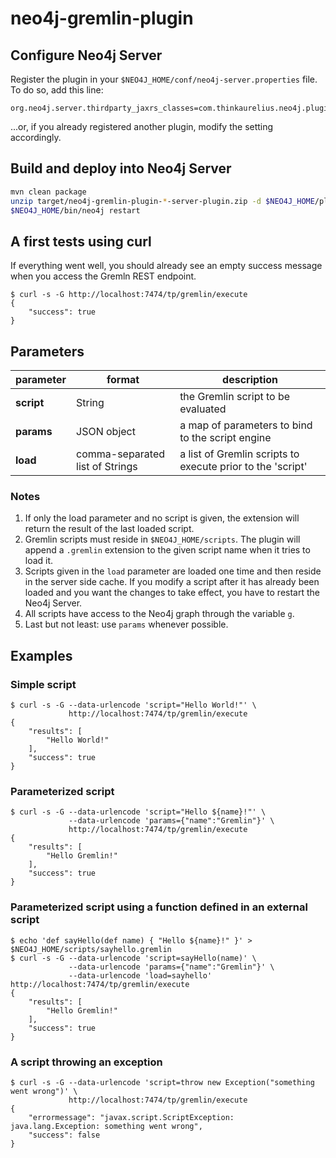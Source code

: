 neo4j-gremlin-plugin
====================

## Configure Neo4j Server

Register the plugin in your ```$NEO4J_HOME/conf/neo4j-server.properties``` file. To do so, add this line:

```
org.neo4j.server.thirdparty_jaxrs_classes=com.thinkaurelius.neo4j.plugins=/tp
```

...or, if you already registered another plugin, modify the setting accordingly.

## Build and deploy into Neo4j Server

```sh
mvn clean package
unzip target/neo4j-gremlin-plugin-*-server-plugin.zip -d $NEO4J_HOME/plugins/gremlin-plugin
$NEO4J_HOME/bin/neo4j restart
```

## A first tests using curl

If everything went well, you should already see an empty success message when you access the Gremln REST endpoint.

```
$ curl -s -G http://localhost:7474/tp/gremlin/execute
{
    "success": true
}
```

## Parameters

| parameter  | format                          | description                                                |
| ---------- | ------------------------------- | ---------------------------------------------------------- |
| **script** | String                          | the Gremlin script to be evaluated                         |
| **params** | JSON object                     | a map of parameters to bind to the script engine           |
| **load**   | comma-separated list of Strings | a list of Gremlin scripts to execute prior to the 'script' |


### Notes

1. If only the load parameter and no script is given, the extension will return the result of the last loaded script.
2. Gremlin scripts must reside in ```$NEO4J_HOME/scripts```. The plugin will append a ```.gremlin``` extension to the given script name when it tries to load it.
3. Scripts given in the ```load``` parameter are loaded one time and then reside in the server side cache. If you modify a script after it has already been loaded and you want the changes to take effect, you have to restart the Neo4j Server.
4. All scripts have access to the Neo4j graph through the variable ```g```.
5. Last but not least: use ```params``` whenever possible.

## Examples

### Simple script

```
$ curl -s -G --data-urlencode 'script="Hello World!"' \
             http://localhost:7474/tp/gremlin/execute
{
    "results": [
        "Hello World!"
    ],
    "success": true
}
```

### Parameterized script

```
$ curl -s -G --data-urlencode 'script="Hello ${name}!"' \
             --data-urlencode 'params={"name":"Gremlin"}' \
             http://localhost:7474/tp/gremlin/execute
{
    "results": [
        "Hello Gremlin!"
    ],
    "success": true
}
```

### Parameterized script using a function defined in an external script

```
$ echo 'def sayHello(def name) { "Hello ${name}!" }' > $NEO4J_HOME/scripts/sayhello.gremlin
$ curl -s -G --data-urlencode 'script=sayHello(name)' \
             --data-urlencode 'params={"name":"Gremlin"}' \
             --data-urlencode 'load=sayhello' http://localhost:7474/tp/gremlin/execute
{
    "results": [
        "Hello Gremlin!"
    ],
    "success": true
}
```

### A script throwing an exception

```
$ curl -s -G --data-urlencode 'script=throw new Exception("something went wrong")' \
             http://localhost:7474/tp/gremlin/execute
{
    "errormessage": "javax.script.ScriptException: java.lang.Exception: something went wrong",
    "success": false
}
```
